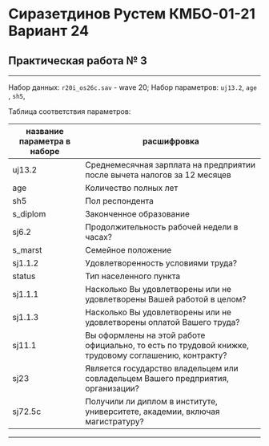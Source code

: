 # Сиразетдинов Рустем КМБО-01-21 Вариант 24
## Практическая работа № 3
___
Набор данных: `r20i_os26c.sav` - wave 20;
Набор параметров: `uj13.2`, `age `, `sh5`, 

Таблица соответствия параметров:

| **название параметра в наборе** | **расшифровка**                                                                                       |
|---------------------------------|-------------------------------------------------------------------------------------------------------|
|  uj13.2                         | Среднемесячная зарплата на предприятии после вычета налогов за 12 месяцев                             |
| age                             | Количество полных лет                                                                                 |
| sh5                             | Пол респондента                                                                                       |
| s_diplom                        | Законченное образование                                                                               |
| sj6.2                           | Продолжительность рабочей недели в часах?                                                             |
| s_marst                         | Семейное положение                                                                                    |
| sj1.1.2                         | Удовлетворенность условиями труда?                                                                    |
| status                          | Тип населенного пункта                                                                                |
| sj1.1.1                         | Насколько Вы удовлетворены или не удовлетворены Вашей работой в целом?                                |
| sj1.1.3                         | Насколько Вы удовлетворены или не удовлетворены оплатой Вашего труда?                                 |
| sj11.1                          | Вы оформлены на этой работе официально, то есть по трудовой книжке, трудовому соглашению, контракту?  |
| sj23                            | Является государство владельцем или совладельцем Вашего предприятия, организации?                     |
| sj72.5c                         | Получили ли диплом в институте, университете, академии, включая магистратуру?                         |


___
